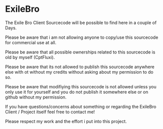 ExileBro
========

The Exile Bro Client Sourcecode will be possible to find here in a couple of Days.

Please be aware that i am not allowing anyone to copy/use this sourcecode for commercial use at all.

Please be aware that all possible ownerships related to this sourcecode is old by myself (CptFluxi).

Please be aware that its not allowed to publish this sourcecode anywhere else with ot without my credits without asking about my permission to do so.

Please be aware that modifiying this sourcecode is not allowed unless you only use it for yourself and you do not publish it somewhere else or on github without my permission.


If you have questions/concerns about something or regarding the ExileBro Client / Project itself feel free to contact me!



Please respect my work and the effort i put into this project.

